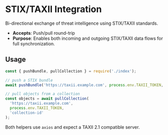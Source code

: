 # STIX/TAXII Integration

Bi-directional exchange of threat intelligence using STIX/TAXII standards.

- **Accepts**: Push/pull round-trip
- **Purpose**: Enables both incoming and outgoing STIX/TAXII data flows for full synchronization.

## Usage

```js
const { pushBundle, pullCollection } = require('./index');

// push a STIX bundle
await pushBundle('https://taxii.example.com', process.env.TAXII_TOKEN, bundle);

// pull objects from a collection
const objects = await pullCollection(
  'https://taxii.example.com',
  process.env.TAXII_TOKEN,
  'collection-id'
);
```

Both helpers use `axios` and expect a TAXII 2.1 compatible server.
